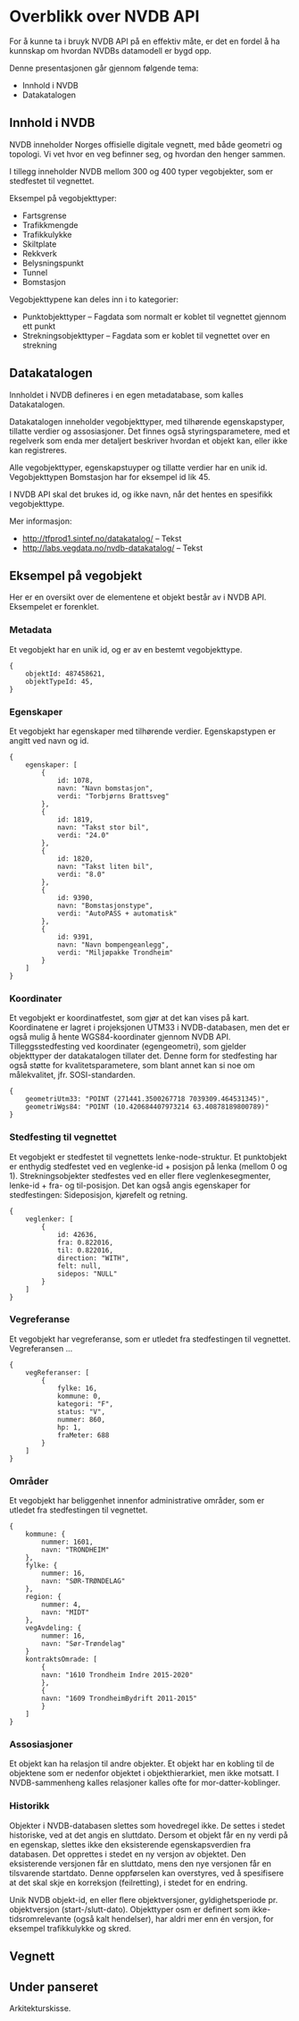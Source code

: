 # Overblikk over NVDB API

For å kunne ta i bruyk NVDB API på en effektiv måte, er det en fordel å ha kunnskap om hvordan NVDBs datamodell er bygd opp. 

Denne presentasjonen går gjennom følgende tema:

* Innhold i NVDB
* Datakatalogen


## Innhold i NVDB

NVDB inneholder Norges offisielle digitale vegnett, med både geometri og topologi. Vi vet hvor en veg befinner seg, og hvordan den henger sammen. 

I tillegg inneholder NVDB mellom 300 og 400 typer vegobjekter, som er stedfestet til vegnettet. 

Eksempel på vegobjekttyper:

* Fartsgrense
* Trafikkmengde
* Trafikkulykke
* Skiltplate
* Rekkverk
* Belysningspunkt
* Tunnel
* Bomstasjon

Vegobjekttypene kan deles inn i to kategorier:

* Punktobjekttyper – Fagdata som normalt er koblet til vegnettet gjennom ett punkt
*	Strekningsobjekttyper – Fagdata som er koblet til vegnettet over en strekning


## Datakatalogen

Innholdet i NVDB defineres i en egen metadatabase, som kalles Datakatalogen. 

Datakatalogen inneholder  vegobjekttyper, med tilhørende egenskapstyper, tillatte verdier og assosiasjoner. Det finnes også styringsparametere, med et regelverk som enda mer detaljert beskriver hvordan et objekt kan, eller ikke kan registreres. 

Alle vegobjekttyper, egenskapstuyper og tillatte verdier har en unik id. Vegobjekttypen Bomstasjon har for eksempel id lik 45. 

I NVDB API skal det brukes id, og ikke navn, når det hentes en spesifikk vegobjekttype. 

Mer informasjon:

* http://tfprod1.sintef.no/datakatalog/ – Tekst
* http://labs.vegdata.no/nvdb-datakatalog/ – Tekst


## Eksempel på vegobjekt

Her er en oversikt over de elementene et objekt består av i NVDB API. Eksempelet er forenklet. 

### Metadata

Et vegobjekt har en unik id, og er av en bestemt vegobjekttype. 

    {
        objektId: 487458621,
        objektTypeId: 45,
    }

### Egenskaper

Et vegobjekt har egenskaper med tilhørende verdier. Egenskapstypen er angitt ved navn og id. 

    {   
        egenskaper: [
            {
                id: 1078,
                navn: "Navn bomstasjon",
                verdi: "Torbjørns Brattsveg"
            },
            {
                id: 1819,
                navn: "Takst stor bil",
                verdi: "24.0"
            },
            {
                id: 1820,
                navn: "Takst liten bil",
                verdi: "8.0"
            },
            {
                id: 9390,
                navn: "Bomstasjonstype",
                verdi: "AutoPASS + automatisk"
            },
            {
                id: 9391,
                navn: "Navn bompengeanlegg",
                verdi: "Miljøpakke Trondheim"
            }
        ]
    }

### Koordinater

Et vegobjekt er koordinatfestet, som gjør at det kan vises på kart. Koordinatene er lagret i projeksjonen UTM33 i NVDB-databasen, men det er også mulig å hente WGS84-koordinater gjennom NVDB API. Tilleggsstedfesting ved koordinater (egengeometri), som gjelder objekttyper der datakatalogen tillater det. Denne form for stedfesting har også støtte for kvalitetsparametere, som blant annet kan si noe om målekvalitet, jfr. SOSI-standarden.

    {
        geometriUtm33: "POINT (271441.3500267718 7039309.464531345)",
        geometriWgs84: "POINT (10.420684407973214 63.40878189800789)"
    }

### Stedfesting til vegnettet

Et vegobjekt er stedfestet til vegnettets lenke-node-struktur. Et punktobjekt er enthydig stedfestet ved en veglenke-id + posisjon på lenka (mellom 0 og 1). Strekningsobjekter stedfestes ved en eller flere veglenkesegmenter, lenke-id + fra- og til-posisjon. Det kan også angis egenskaper for stedfestingen: Sideposisjon, kjørefelt og retning.

    {
        veglenker: [
            {
                id: 42636,
                fra: 0.822016,
                til: 0.822016,
                direction: "WITH",
                felt: null,
                sidepos: "NULL"
            }
        ]
    }

### Vegreferanse

Et vegobjekt har vegreferanse, som er utledet fra stedfestingen til vegnettet. Vegreferansen ...

    {
        vegReferanser: [
            {
                fylke: 16,
                kommune: 0,
                kategori: "F",
                status: "V",
                nummer: 860,
                hp: 1,
                fraMeter: 688
            }
        ]
    }

### Områder

Et vegobjekt har beliggenhet innenfor administrative områder, som er utledet fra stedfestingen til vegnettet. 

    {
        kommune: {
            nummer: 1601,
            navn: "TRONDHEIM"
        },
        fylke: {
            nummer: 16,
            navn: "SØR-TRØNDELAG"
        },
        region: {
            nummer: 4,
            navn: "MIDT"
        },
        vegAvdeling: {
            nummer: 16,
            navn: "Sør-Trøndelag"
        }
        kontraktsOmrade: [
            {
            navn: "1610 Trondheim Indre 2015-2020"
            },
            {
            navn: "1609 TrondheimBydrift 2011-2015"
            }
        ]
    }


### Assosiasjoner

Et objekt kan ha relasjon til andre objekter. Et objekt har en kobling til de objektene som er nedenfor objektet i objekthierarkiet, men ikke motsatt. I NVDB-sammenheng kalles relasjoner kalles ofte for mor-datter-koblinger. 


### Historikk

Objekter i NVDB-databasen slettes som hovedregel ikke. De settes i stedet historiske, ved at det angis en sluttdato. Dersom et objekt får en ny verdi på en egenskap, slettes ikke den eksisterende egenskapsverdien fra databasen. Det opprettes i stedet en ny versjon av objektet. Den eksisterende versjonen får en sluttdato, mens den nye versjonen får en tilsvarende startdato. Denne oppførselen kan overstyres, ved å spesifisere at det skal skje en korreksjon (feilretting), i stedet for en endring.

Unik NVDB objekt-id, en eller flere objektversjoner, gyldighetsperiode pr. objektversjon (start-/slutt-dato). Objekttyper osm er definert som ikke-tidsromrelevante (også kalt hendelser), har aldri mer enn én versjon, for eksempel trafikkulykke og skred. 

## Vegnett


## Under panseret

Arkitekturskisse. 
